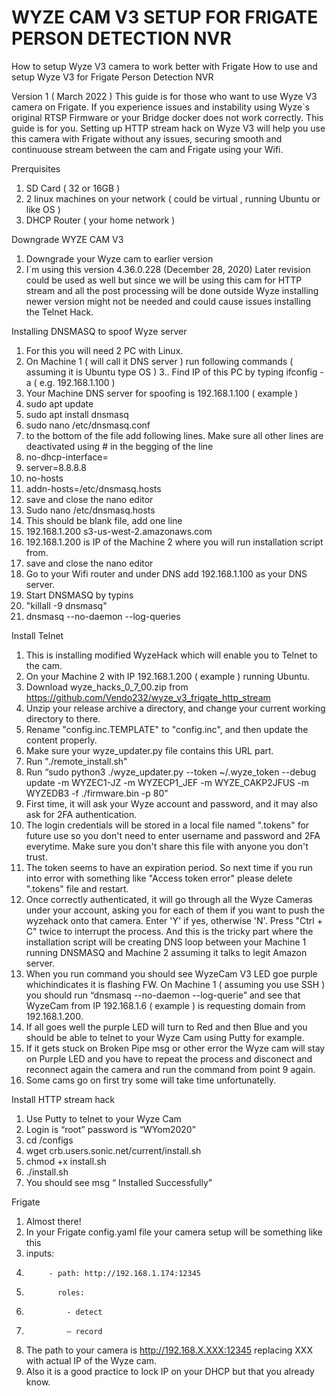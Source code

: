 # WYZE CAM V3 SETUP FOR FRIGATE PERSON DETECTION NVR
How to setup Wyze V3 camera to work better with Frigate
How to use and setup Wyze V3 for Frigate Person Detection NVR
  
Version 1 ( March 2022 )
This guide is for those who want to use Wyze V3 camera on Frigate. If you experience issues and instability using Wyze`s original RTSP Firmware or your Bridge docker does not work correctly. This guide is for you. Setting up HTTP stream hack on Wyze V3 will help you use this camera with Frigate without any issues, securing smooth and continuouse stream between the cam and Frigate using your Wifi. 

Prerquisites
1.	SD Card ( 32 or 16GB )
2.	2 linux machines on your network ( could be virtual , running Ubuntu or like OS ) 
3.	DHCP Router ( your home network )

Downgrade WYZE CAM V3
1.	Downgrade your Wyze cam to earlier version 
2.	I`m using this version 4.36.0.228 (December 28, 2020)
Later revision could be used as well but since we will be using this cam for HTTP stream and all the post processing will be done outside Wyze installing newer version might not be needed and could cause issues installing the Telnet Hack.

Installing DNSMASQ to spoof Wyze server
1.	For this you will need 2 PC with Linux.
2.	On Machine 1 ( will call it DNS server ) run following commands ( assuming it is Ubuntu type OS )
3..	Find IP of this PC by typing ifconfig -a ( e.g. 192.168.1.100 )
4.	Your Machine DNS server for spoofing is 192.168.1.100 ( example )
5.	sudo apt update
6.	sudo apt install dnsmasq
7.	sudo nano /etc/dnsmasq.conf
8.	to the bottom of the file add following lines. Make sure all other lines are deactivated using # in the begging of the line 
9.	no-dhcp-interface=
10.	server=8.8.8.8
11.	no-hosts
12.	addn-hosts=/etc/dnsmasq.hosts
13.	save and close the nano editor
14.	Sudo nano /etc/dnsmasq.hosts
15.	This should be blank file, add one line
16.	192.168.1.200 s3-us-west-2.amazonaws.com
17.	192.168.1.200 is IP  of the Machine 2 where you will run installation script from.
18.	save and close the nano editor
19.	Go to your Wifi router and under DNS add 192.168.1.100 as your DNS server. 
20.	Start DNSMASQ by typins
21.	"killall -9 dnsmasq"
22.	dnsmasq --no-daemon --log-queries

Install Telnet
1.	This is installing modified WyzeHack which will enable you to Telnet to the cam.
2.	On your Machine 2 with IP 192.168.1.200 ( example ) running Ubuntu.
3.	Download wyze_hacks_0_7_00.zip  from https://github.com/Vendo232/wyze_v3_frigate_http_stream 
4.	Unzip your release archive a directory, and change your current working directory to there.
5.	Rename "config.inc.TEMPLATE" to "config.inc", and then update the content properly.
6.	Make sure your wyze_updater.py file contains this URL part. 
8.	Run "./remote_install.sh"
9.	Run “sudo python3 ./wyze_updater.py --token ~/.wyze_token --debug update -m WYZEC1-JZ -m WYZECP1_JEF -m WYZE_CAKP2JFUS -m WYZEDB3 -f ./firmware.bin -p 80” 
11.	First time, it will ask your Wyze account and password, and it may also ask for 2FA authentication.
12.	The login credentials will be stored in a local file named ".tokens" for future use so you don't need to enter username and password and 2FA everytime. Make sure you don't share this file with anyone you don't trust.
13.	The token seems to have an expiration period. So next time if you run into error with something like "Access token error" please delete ".tokens" file and restart.
14.	Once correctly authenticated, it will go through all the Wyze Cameras under your account, asking you for each of them if you want to push the wyzehack onto that camera. Enter 'Y' if yes, otherwise 'N'. Press "Ctrl + C" twice to interrupt the process.
And this is the tricky part where the installation script will be creating DNS loop between your Machine 1 running DNSMASQ and Machine 2 assuming it talks to legit Amazon server.
15.	When you run command you should see WyzeCam V3 LED goe purple whichindicates it is flashing FW. On Machine 1 ( assuming you use SSH ) you should run “dnsmasq --no-daemon --log-querie” and see that WyzeCam from IP 192.168.1.6 ( example ) is requesting domain from 192.168.1.200.
16.	If all goes well the purple LED will turn to Red and then Blue and you should be able to telnet to your Wyze Cam using Putty for example. 
17.	If it gets stuck on Broken Pipe msg or other error the Wyze cam will stay on Purple LED and you have to repeat the process and disconect and reconnect again the camera and run the command from point 9 again.
18.	Some cams go on first try some will take time unfortunatelly.

Install HTTP stream hack
1.	Use Putty to telnet to your Wyze Cam
2.	Login is “root” password is “WYom2020”
3.	cd /configs
4.	wget crb.users.sonic.net/current/install.sh
5.	chmod +x install.sh
6.	./install.sh
7.	You should see msg “ Installed Successfully”

Frigate
1.	Almost there!
2.	In your Frigate config.yaml file your camera setup will be something like this
3.	inputs:
4.	        - path: http://192.168.1.174:12345 
5.	          roles:
6.	            - detect
7.	            – record
8.	The path to your camera is http://192.168.X.XXX:12345 replacing XXX with actual IP of the Wyze cam.
9.	Also it is a good practice to lock IP on your DHCP but that you already know.


